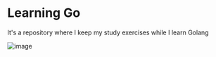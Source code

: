 # Learning Go
It's a repository where I keep my study exercises while I learn Golang

![image](https://user-images.githubusercontent.com/13246770/125690779-c9c37a82-6568-445c-890f-8af39e8c1f3b.png)
